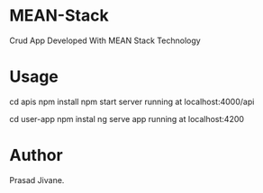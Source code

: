 # MEAN-Stack
Crud App Developed With MEAN Stack Technology

# Usage
cd apis 
npm install
npm start
server running at localhost:4000/api

cd user-app
npm instal
ng serve
app running at localhost:4200

# Author
Prasad Jivane.
